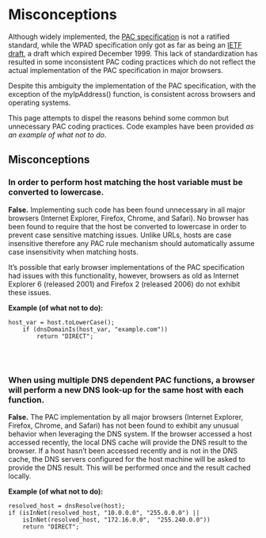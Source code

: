 # Misconceptions

Although widely implemented, the [PAC specification](http://findproxyforurl.com/misconceptions/netscape-documentation/) is not a ratified standard, while the WPAD specification only got as far as being an [IETF draft](http://tools.ietf.org/html/draft-ietf-wrec-wpad-01), a draft which expired December 1999. This lack of standardization has resulted in some inconsistent PAC coding practices which do not reflect the actual implementation of the PAC specification in major browsers.

Despite this ambiguity the implementation of the PAC specification, with the exception of the myIpAddress() function, is consistent across browsers and operating systems.

This page attempts to dispel the reasons behind some common but unnecessary PAC coding practices. Code examples have been provided *as an example of what not to do*.

## Misconceptions

### In order to perform host matching the host variable must be converted to lowercase.

**False.** Implementing such code has been found unnecessary in all major browsers (Internet Explorer, Firefox, Chrome, and Safari).
No browser has been found to require that the host be converted to lowercase in order to prevent case sensitive matching issues. Unlike URLs, hosts are case insensitive therefore any PAC rule mechanism should automatically assume case insensitivity when matching hosts.

It’s possible that early browser implementations of the PAC specification had issues with this functionality, however, browsers as old as Internet Explorer 6 (released 2001) and Firefox 2 (released 2006) do not exhibit these issues.

**Example (of what not to do):**

	host_var = host.toLowerCase();
		if (dnsDomainIs(host_var, "example.com"))
			return "DIRECT";

<br><br>

### When using multiple DNS dependent PAC functions, a browser will perform a new DNS look-up for the same host with each function.
**False.** The PAC implementation by all major browsers (Internet Explorer, Firefox, Chrome, and Safari) has not been found to exhibit any unusual behavior when leveraging the DNS system.
If the browser accessed a host accessed recently, the local DNS cache will provide the DNS result to the browser. If a host hasn’t been accessed recently and is not in the DNS cache, the DNS servers configured for the host machine will be asked to provide the DNS result. This will be performed once and the result cached locally.

**Example (of what not to do):**

	resolved_host = dnsResolve(host);
	if (isInNet(resolved_host, "10.0.0.0", "255.0.0.0") || 
		isInNet(resolved_host, "172.16.0.0",  "255.240.0.0"))
		return "DIRECT";
